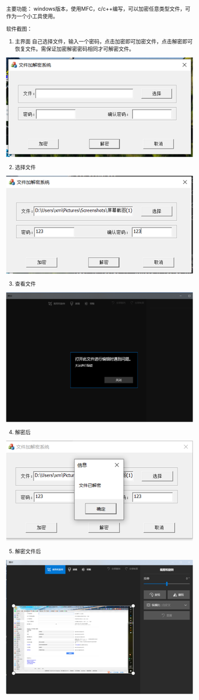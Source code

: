 主要功能：
windows版本，使用MFC，c/c++编写，可以加密任意类型文件，可作为一个小工具使用。

软件截图：
1. 主界面
自己选择文件，输入一个密码，点击加密即可加密文件，点击解密即可恢复文件。需保证加密解密密码相同才可解密文件。

![](https://raw.githubusercontent.com/hongnet/c-c-/master/文件加解密软件/img/fileEncryptStart.PNG)

2. 选择文件

![](https://raw.githubusercontent.com/hongnet/c-c-/master/文件加解密软件/img/selectFile.PNG)

3. 查看文件

![](https://raw.githubusercontent.com/hongnet/c-c-/master/文件加解密软件/img/fileNoOpen.PNG)

4. 解密后

![](https://raw.githubusercontent.com/hongnet/c-c-/master/文件加解密软件/img/fileDecrypt.PNG)


5. 解密文件后

![](https://raw.githubusercontent.com/hongnet/c-c-/master/文件加解密软件/img/recovery.PNG)
